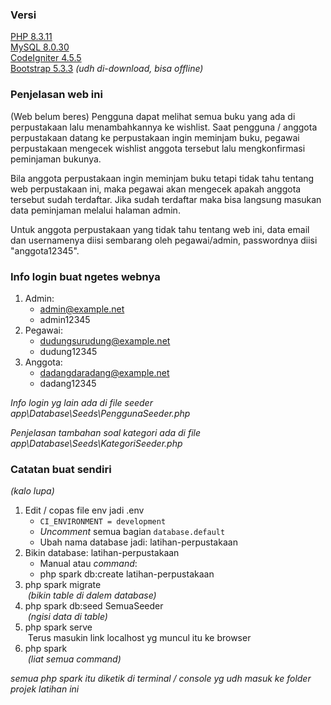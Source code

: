 ### Versi
[PHP 8.3.11](https://www.php.net/downloads.php)<br>
[MySQL 8.0.30](https://dev.mysql.com/downloads/installer/)<br>
[CodeIgniter 4.5.5](https://codeigniter.com)<br>
[Bootstrap 5.3.3](https://getbootstrap.com/docs/5.3/getting-started/download/) *(udh di-download, bisa offline)*

### Penjelasan web ini
(Web belum beres)
Pengguna dapat melihat semua buku yang ada di perpustakaan lalu menambahkannya ke wishlist. Saat pengguna / anggota perpustakaan datang ke perpustakaan ingin meminjam buku, pegawai perpustakaan mengecek wishlist anggota tersebut lalu mengkonfirmasi peminjaman bukunya.

Bila anggota perpustakaan ingin meminjam buku tetapi tidak tahu tentang web perpustakaan ini, maka pegawai akan mengecek apakah anggota tersebut sudah terdaftar. Jika sudah terdaftar maka bisa langsung masukan data peminjaman melalui halaman admin.

Untuk anggota perpustakaan yang tidak tahu tentang web ini, data email dan usernamenya diisi sembarang oleh pegawai/admin, passwordnya diisi "anggota12345".

### Info login buat ngetes webnya
1. Admin:
   - admin@example.net
   - admin12345
2. Pegawai:
   - dudungsurudung@example.net
   - dudung12345
3. Anggota:
   - dadangdaradang@example.net
   - dadang12345
   
*Info login yg lain ada di file seeder app\Database\Seeds\PenggunaSeeder.php*

*Penjelasan tambahan soal kategori ada di file app\Database\Seeds\KategoriSeeder.php*

### Catatan buat sendiri
*(kalo lupa)*
1. Edit / copas file env jadi .env
   - <code>CI_ENVIRONMENT = development</code>
   - *Uncomment* semua bagian <code>database.default</code>
   - Ubah nama database jadi: latihan-perpustakaan
2. Bikin database: latihan-perpustakaan
   - Manual atau *command*:
   - php spark db:create latihan-perpustakaan
3. php spark migrate<br>
   &nbsp;*(bikin table di dalem database)*
4. php spark db:seed SemuaSeeder<br>
   &nbsp;*(ngisi data di table)*
5. php spark serve<br>
   &nbsp;Terus masukin link localhost yg muncul itu ke browser
6. php spark<br>
   &nbsp;*(liat semua command)*

*semua php spark itu diketik di terminal / console yg udh masuk ke folder projek latihan ini*

